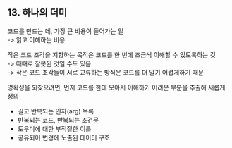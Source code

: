 ## 13. 하나의 더미

코드를 만드는 데, 가장 큰 비용이 들어가는 일  
-> 읽고 이해하는 비용  

작은 코드 조각을 지향하는 목적은 코드를 한 번에 조금씩 이해할 수 있도록하는 것  
-> 때때로 잘못된 것일 수도 있음  
-> 작은 코드 조각들이 서로 교류하는 방식은 코드를 더 알기 어렵게하기 때문  

명확성을 되찾으려면, 먼저 코드를 한데 모아서 이해하기 어려운 부분을 추출해 새롭게 정의  
- 길고 반복되는 인자(arg) 목록
- 반복되는 코드, 반복되는 조건문
- 도우미에 대한 부적절한 이름
- 공유되어 변경에 노출된 데이터 구조
